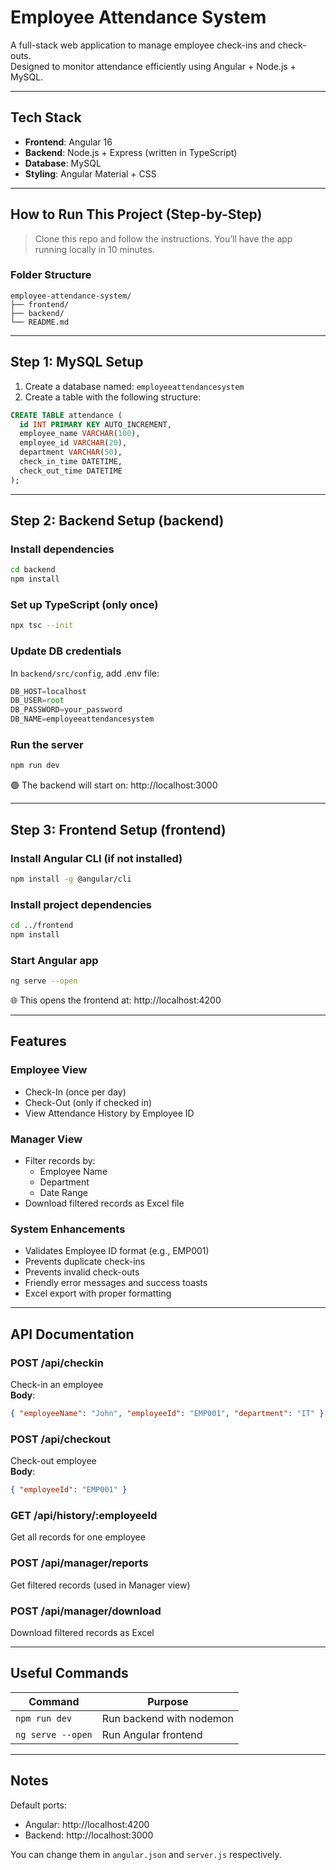 # Employee Attendance System

A full-stack web application to manage employee check-ins and check-outs.  
Designed to monitor attendance efficiently using Angular + Node.js + MySQL.

---

## Tech Stack

- **Frontend**: Angular 16
- **Backend**: Node.js + Express (written in TypeScript)
- **Database**: MySQL
- **Styling**: Angular Material + CSS

---

## How to Run This Project (Step-by-Step)

> Clone this repo and follow the instructions. You’ll have the app running locally in 10 minutes.

### Folder Structure

```
employee-attendance-system/
├── frontend/
├── backend/
└── README.md
```

---

## Step 1: MySQL Setup

1. Create a database named: `employeeattendancesystem`
2. Create a table with the following structure:

```sql
CREATE TABLE attendance (
  id INT PRIMARY KEY AUTO_INCREMENT,
  employee_name VARCHAR(100),
  employee_id VARCHAR(20),
  department VARCHAR(50),
  check_in_time DATETIME,
  check_out_time DATETIME
);
```

---

## Step 2: Backend Setup (backend)

### Install dependencies
```bash
cd backend
npm install
```

### Set up TypeScript (only once)
```bash
npx tsc --init
```

### Update DB credentials

In `backend/src/config`, add .env file:

```ts
DB_HOST=localhost
DB_USER=root
DB_PASSWORD=your_password
DB_NAME=employeeattendancesystem
```

### Run the server
```bash
npm run dev
```

🟢 The backend will start on: http://localhost:3000

---

## Step 3: Frontend Setup (frontend)

### Install Angular CLI (if not installed)
```bash
npm install -g @angular/cli
```

### Install project dependencies
```bash
cd ../frontend
npm install
```

### Start Angular app
```bash
ng serve --open
```

🌐 This opens the frontend at: http://localhost:4200

---

## Features

### Employee View
- Check-In (once per day)
- Check-Out (only if checked in)
- View Attendance History by Employee ID

### Manager View
- Filter records by:
  - Employee Name
  - Department
  - Date Range
- Download filtered records as Excel file

### System Enhancements
- Validates Employee ID format (e.g., EMP001)
- Prevents duplicate check-ins
- Prevents invalid check-outs
- Friendly error messages and success toasts
- Excel export with proper formatting

---

## API Documentation

### POST /api/checkin
Check-in an employee  
**Body**:
```json
{ "employeeName": "John", "employeeId": "EMP001", "department": "IT" }
```

### POST /api/checkout
Check-out employee  
**Body**:
```json
{ "employeeId": "EMP001" }
```

### GET /api/history/:employeeId
Get all records for one employee

### POST /api/manager/reports
Get filtered records (used in Manager view)

### POST /api/manager/download
Download filtered records as Excel

---

##  Useful Commands

| Command             | Purpose                  |
|---------------------|--------------------------|
| `npm run dev`       | Run backend with nodemon |
| `ng serve --open`   | Run Angular frontend     |

---

## Notes

Default ports:

- Angular: http://localhost:4200  
- Backend: http://localhost:3000

You can change them in `angular.json` and `server.js` respectively.

